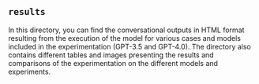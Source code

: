 ## `results`

In this directory, you can find the conversational outputs in HTML format resulting from the execution of the model for various cases and models included in the experimentation (GPT-3.5 and GPT-4.0). The directory also contains different tables and images presenting the results and comparisons of the experimentation on the different models and experiments. 

